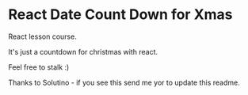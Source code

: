 # React Date Count Down for Xmas
 
React lesson course.

It's just a countdown for christmas with react.

Feel free to stalk :)

Thanks to Solutino - if you see this send me yor to update this readme.
